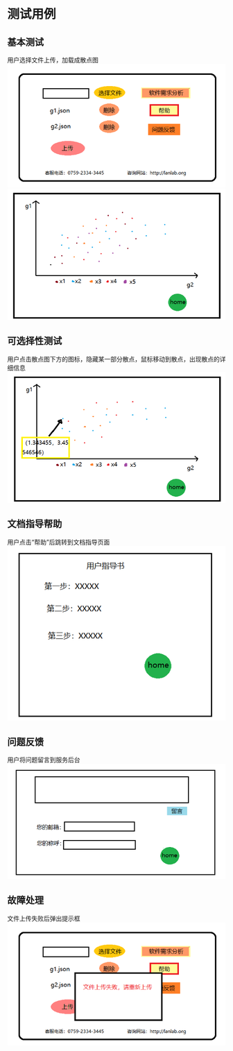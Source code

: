 # 测试用例
## 基本测试
   用户选择文件上传，加载成散点图  
   ![home](https://github.com/bananahab/System/blob/master/docs/image/homePage.png)
   ![defaultSelected](https://github.com/bananahab/System/blob/master/docs/image/page1.png)
## 可选择性测试
   用户点击散点图下方的图标，隐藏某一部分散点，鼠标移动到散点，出现散点的详细信息  
   ![selected](https://github.com/bananahab/System/blob/master/docs/image/page2.png)
## 文档指导帮助
   用户点击“帮助”后跳转到文档指导页面
   ![help](https://github.com/bananahab/System/blob/master/docs/image/page4.png)
## 问题反馈
   用户将问题留言到服务后台
   ![request](https://github.com/bananahab/System/blob/master/docs/image/page3.png)
## 故障处理
   文件上传失败后弹出提示框
   ![error](https://github.com/bananahab/System/blob/master/docs/image/errorPage.png)

